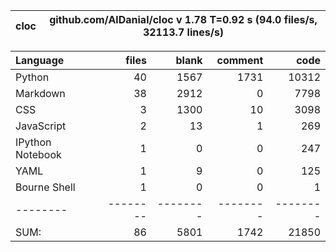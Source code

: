 cloc|github.com/AlDanial/cloc v 1.78  T=0.92 s (94.0 files/s, 32113.7 lines/s)
--- | ---

Language|files|blank|comment|code
:-------|-------:|-------:|-------:|-------:
Python|40|1567|1731|10312
Markdown|38|2912|0|7798
CSS|3|1300|10|3098
JavaScript|2|13|1|269
IPython Notebook|1|0|0|247
YAML|1|9|0|125
Bourne Shell|1|0|0|1
--------|--------|--------|--------|--------
SUM:|86|5801|1742|21850
